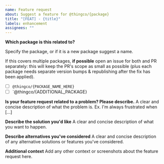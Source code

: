 ```yaml
---
name: Feature request
about: Suggest a feature for @thingco/{package}
title: "[FEAT] - {title}"
labels: enhancement
assignees: ""
---
```


**Which package is this related to?**

Specify the package, or if it is a new package suggest a name.

If this covers multiple packages, **if possible** open an issue for both and PR separately: this will keep the PR's scope as small as possible (plus each package needs separate version bumps & republishing after the fix has been applied).

- [ ] `@thingco/{PACKAGE_NAME_HERE}`
- [ ] `@thingco/{ADDITIONAL_PACKAGE}

**Is your feature request related to a problem? Please describe.**
A clear and concise description of what the problem is. Ex. I'm always frustrated when [...]

**Describe the solution you'd like**
A clear and concise description of what you want to happen.

**Describe alternatives you've considered**
A clear and concise description of any alternative solutions or features you've considered.

**Additional context**
Add any other context or screenshots about the feature request here.
